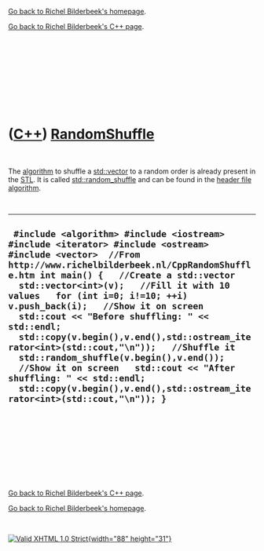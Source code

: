 [Go back to Richel Bilderbeek's homepage](index.htm).

[Go back to Richel Bilderbeek's C++ page](Cpp.htm).

 

 

 

 

 

([C++](Cpp.htm)) [RandomShuffle](CppRandomShuffle.htm)
======================================================

 

The [algorithm](CppAlgorithm.htm) to shuffle a
[std::vector](CppVector.htm) to a random order is already present in the
[STL](CppStl.htm). It is called
[std::random\_shuffle](CppRandom_shuffle.htm) and can be found in the
[header file](CppHeaderFile.htm) [algorithm](CppAlgorithmH.htm).

 

  ----------------------------------------------------------------------------------------------------------------------------------------------------------------------------------------------------------------------------------------------------------------------------------------------------------------------------------------------------------------------------------------------------------------------------------------------------------------------------------------------------------------------------------------------------------------------------------------------------------------------------------------------------------------------
  ` #include <algorithm> #include <iostream> #include <iterator> #include <ostream> #include <vector>  //From http://www.richelbilderbeek.nl/CppRandomShuffle.htm int main() {   //Create a std::vector   std::vector<int>(v);   //Fill it with 10 values   for (int i=0; i!=10; ++i) v.push_back(i);   //Show it on screen   std::cout << "Before shuffling: " << std::endl;   std::copy(v.begin(),v.end(),std::ostream_iterator<int>(std::cout,"\n"));   //Shuffle it   std::random_shuffle(v.begin(),v.end());   //Show it on screen   std::cout << "After shuffling: " << std::endl;   std::copy(v.begin(),v.end(),std::ostream_iterator<int>(std::cout,"\n")); }`
  ----------------------------------------------------------------------------------------------------------------------------------------------------------------------------------------------------------------------------------------------------------------------------------------------------------------------------------------------------------------------------------------------------------------------------------------------------------------------------------------------------------------------------------------------------------------------------------------------------------------------------------------------------------------------

 

 

 

 

 

[Go back to Richel Bilderbeek's C++ page](Cpp.htm).

[Go back to Richel Bilderbeek's homepage](index.htm).

 

[![Valid XHTML 1.0 Strict](valid-xhtml10.png){width="88"
height="31"}](http://validator.w3.org/check?uri=referer)
